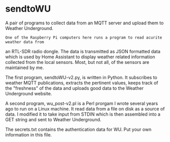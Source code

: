 # sendtoWU
A pair of programs to collect data from an MQTT server and upload them to Weather Underground.

	One of the Raspberry Pi computers here runs a program to read acurite weather data from 
   an RTL-SDR radio dongle. The data is transmitted as JSON formatted data which is used by 
   Home Assistant to display weather related information collected from the local sensors. Most,
   but not all, of the sensors are maintained by me.
 
   The first program, sendtoWU-v2.py, is written in Python. It subscribes to weather MQTT publications, extracts the pertinent
   values, keeps track of the "freshness" of the data and uploads good data to the Weather Underground
   website.
   
   A second program, wu_post-v2.pl is a Perl prorgam I wrote several years ago to run on a Linux 
   machine. It read data from a file on disk as a source of data.  I modified it to take input from STDIN 
   which is then assembled into a GET string and sent to Weather Underground.

   The secrets.txt contains the authentication data for WU.  Put your own information in this file.
   
   
